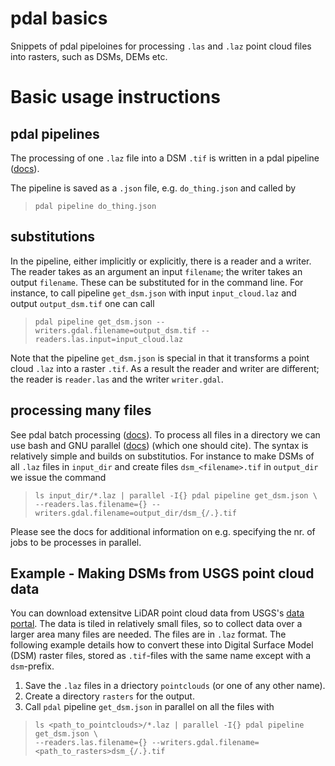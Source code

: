 # pdal basics
Snippets of pdal pipeloines for processing `.las` and `.laz` point cloud files into rasters, such as DSMs, DEMs etc.


# Basic usage instructions

## pdal pipelines
The processing of one `.laz` file into a DSM `.tif` is written in a pdal pipeline ([docs](https://pdal.io/apps/pipeline.html)).

The pipeline is saved as a `.json` file, e.g. `do_thing.json` and called by

> `pdal pipeline do_thing.json`

## substitutions
In the pipeline, either implicitly or explicitly, there is a reader and a writer. The reader takes as an argument an input `filename`; the writer takes an output `filename`. These can be substituted for in the command line. For instance, to call pipeline `get_dsm.json` with input `input_cloud.laz` and output `output_dsm.tif` one can call

> `pdal pipeline get_dsm.json --writers.gdal.filename=output_dsm.tif --readers.las.input=input_cloud.laz`

Note that the pipeline `get_dsm.json` is special in that it transforms a point cloud  `.laz` into a raster `.tif`. As a result the reader and writer are different; the reader is `reader.las` and the writer `writer.gdal`.

## processing many files

See pdal batch processing ([docs](https://pdal.io/workshop/exercises/batch_processing/batch-processing.html)). To process all files in a directory we can use bash and GNU parallel ([docs](https://www.gnu.org/software/parallel/)) (which one should cite). The syntax is relatively simple and builds on substitutios. For instance to make DSMs of all `.laz` files in `input_dir` and create files `dsm_<filename>.tif` in `output_dir` we issue the command

> `ls input_dir/*.laz | parallel -I{} pdal pipeline get_dsm.json \` <br>
>  `--readers.las.filename={} --writers.gdal.filename=output_dir/dsm_{/.}.tif`

Please see the docs for additional information on e.g. specifying the nr. of jobs to be processes in parallel.

## Example - Making DSMs from USGS point cloud data
You can download extensitve LiDAR point cloud data from USGS's [data portal](https://apps.nationalmap.gov/downloader/). The data is tiled in relatively small files, so to collect data over a larger area many files are needed. The files are in `.laz` format. The following example details how to convert these into Digital Surface Model (DSM) raster files, stored as `.tif`-files with the same name except with a `dsm`-prefix.

1. Save the `.laz` files in a driectory `pointclouds` (or one of any other name).
2. Create a directory `rasters` for the output.
3. Call `pdal` pipeline `get_dsm.json` in parallel on all the files with

> `ls <path_to_pointclouds>/*.laz | parallel -I{} pdal pipeline get_dsm.json \` <br>
> `--readers.las.filename={} --writers.gdal.filename=<path_to_rasters>dsm_{/.}.tif`

